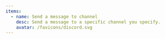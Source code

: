 ```yaml
---
items:
  - name: Send a message to channel
    desc: Send a message to a specific channel you specify.
    avatar: /favicons/discord.svg
---
```


<script setup>
  import CustomListing from '../../components/CustomListing.vue'
</script>

<CustomListing />
